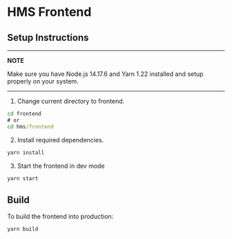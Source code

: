 # HMS Frontend

## Setup Instructions
---
**NOTE**

Make sure you have Node.js 14.17.6 and Yarn 1.22 installed and setup properly on your system. 

---
1. Change current directory to frontend. 
```cmd
cd frontend 
# or 
cd hms/frontend
```
2. Install required dependencies. 
```cmd
yarn install
``` 
3. Start the frontend in dev mode 
```cmd
yarn start
```

## Build 
To build the frontend into production:
```cmd
yarn build
```